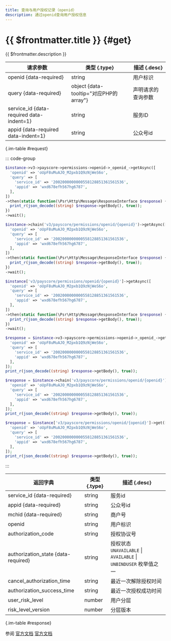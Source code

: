 ```yaml
---
title: 查询与用户授权记录（openid）
description: 通过openid查询用户授权信息
---
```


# {{ $frontmatter.title }} {#get}

{{ $frontmatter.description }}

| 请求参数 | 类型 {.type} | 描述 {.desc}
| --- | --- | ---
| openid {data-required} | string | 用户标识
| query {data-required} | object {data-tooltip="对应PHP的array"} | 声明请求的查询参数
| service_id {data-required data-indent=1} | string | 服务ID
| appid {data-required data-indent=1} | string | 公众号id

{.im-table #request}

::: code-group

```php [异步纯链式]
$instance->v3->payscore->permissions->openid->_openid_->getAsync([
  'openid' => 'oUpF8uMuAJO_M2pxb1Q9zNjWeS6o',
  'query' => [
    'service_id' => '2002000000000558128851361561536',
    'appid' => 'wxd678efh567hg6787',
  ],
])
->then(static function(\Psr\Http\Message\ResponseInterface $response) {
  print_r(json_decode((string) $response->getBody(), true));
})
->wait();
```

```php [异步声明式]
$instance->chain('v3/payscore/permissions/openid/{openid}')->getAsync([
  'openid' => 'oUpF8uMuAJO_M2pxb1Q9zNjWeS6o',
  'query' => [
    'service_id' => '2002000000000558128851361561536',
    'appid' => 'wxd678efh567hg6787',
  ],
])
->then(static function(\Psr\Http\Message\ResponseInterface $response) {
  print_r(json_decode((string) $response->getBody(), true));
})
->wait();
```

```php [异步属性式]
$instance['v3/payscore/permissions/openid/{openid}']->getAsync([
  'openid' => 'oUpF8uMuAJO_M2pxb1Q9zNjWeS6o',
  'query' => [
    'service_id' => '2002000000000558128851361561536',
    'appid' => 'wxd678efh567hg6787',
  ],
])
->then(static function(\Psr\Http\Message\ResponseInterface $response) {
  print_r(json_decode((string) $response->getBody(), true));
})
->wait();
```

```php [同步纯链式]
$response = $instance->v3->payscore->permissions->openid->_openid_->get([
  'openid' => 'oUpF8uMuAJO_M2pxb1Q9zNjWeS6o',
  'query' => [
    'service_id' => '2002000000000558128851361561536',
    'appid' => 'wxd678efh567hg6787',
  ],
]);
print_r(json_decode((string) $response->getBody(), true));
```

```php [同步声明式]
$response = $instance->chain('v3/payscore/permissions/openid/{openid}')->get([
  'openid' => 'oUpF8uMuAJO_M2pxb1Q9zNjWeS6o',
  'query' => [
    'service_id' => '2002000000000558128851361561536',
    'appid' => 'wxd678efh567hg6787',
  ],
]);
print_r(json_decode((string) $response->getBody(), true));
```

```php [同步属性式]
$response = $instance['v3/payscore/permissions/openid/{openid}']->get([
  'openid' => 'oUpF8uMuAJO_M2pxb1Q9zNjWeS6o',
  'query' => [
    'service_id' => '2002000000000558128851361561536',
    'appid' => 'wxd678efh567hg6787',
  ],
]);
print_r(json_decode((string) $response->getBody(), true));
```

:::

| 返回字典 | 类型 {.type} | 描述 {.desc}
| --- | --- | ---
| service_id {data-required} | string | 服务id
| appid {data-required} | string | 公众号id
| mchid {data-required} | string | 商户号
| openid | string | 用户标识
| authorization_code | string | 授权协议号
| authorization_state {data-required} | string | 授权状态<br/>`UNAVAILABLE` \| `AVAILABLE` \| `UNBINDUSER` 枚举值之一
| cancel_authorization_time | string | 最近一次解除授权时间
| authorization_success_time | string | 最近一次授权成功时间
| user_risk_level | number | 用户分层
| risk_level_version | number | 分层版本

{.im-table #response}

参阅 [官方文档](https://pay.weixin.qq.com/wiki/doc/apiv3/wxpay/payscore/chapter9_5.shtml) [官方文档](https://pay.weixin.qq.com/docs/merchant/apis/weixin-pay-score/service-auth/get-permissions-by-open-id.html)
